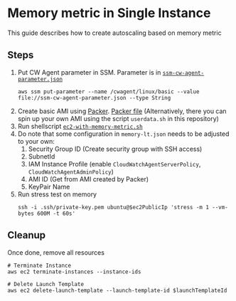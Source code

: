 # Memory metric in Single Instance

This guide describes how to create autoscaling based on memory metric

## Steps
1. Put CW Agent parameter in SSM. Parameter is in [`ssm-cw-agent-parameter.json`](./ssm-cw-agent-parameter.json)
   ```
   aws ssm put-parameter --name /cwagent/linux/basic --value file://ssm-cw-agent-parameter.json --type String
   ```
2. Create basic AMI using [Packer](https://www.packer.io/). [Packer file](./aws-ubuntu-memory.pkr.hcl) (Alternatively, there you can spin up your own AMI using the script `userdata.sh` in this repository)
3. Run shellscript [`ec2-with-memory-metric.sh`](./ec2-with-memory-metric.sh)
4. Do note that some configuration in `memory-lt.json` needs to be adjusted to your own:
   1. Security Group ID (Create security group with SSH access)
   2. SubnetId
   3. IAM Instance Profile (enable `CloudWatchAgentServerPolicy`, `CloudWatchAgentAdminPolicy`)
   4. AMI ID (Get from AMI created by Packer)
   5. KeyPair Name
5. Run stress test on memory
   ```
   ssh -i .ssh/private-key.pem ubuntu@$ec2PublicIp 'stress -m 1 --vm-bytes 600M -t 60s'
   ```

## Cleanup

Once done, remove all resources
```
# Terminate Instance
aws ec2 terminate-instances --instance-ids

# Delete Launch Template
aws ec2 delete-launch-template --launch-template-id $launchTemplateId

```